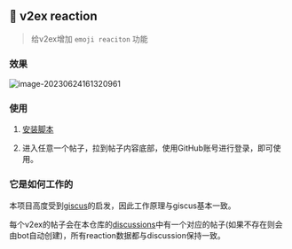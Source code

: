 ## 🖖 v2ex reaction
> 给v2ex增加 `emoji reaciton` 功能



### 效果

![image-20230624161320961](https://cdn.jsdelivr.net/gh/yuyinws/static@master/2023/06/upgit_20230624_1687594401.png)



### 使用

1. [安装脚本](https://greasyfork.org/zh-CN/scripts/469342-v2ex-reaciton)

2. 进入任意一个帖子，拉到帖子内容底部，使用GitHub账号进行登录，即可使用。



### 它是如何工作的

本项目高度受到[giscus](https://github.com/giscus/giscus)的启发，因此工作原理与giscus基本一致。

每个v2ex的帖子会在本仓库的[discussions](https://github.com/yuyinws/v2ex-reaction/discussions/categories/v2ex)中有一个对应的帖子(如果不存在则会由bot自动创建)，所有reaction数据都与discussion保持一致。
